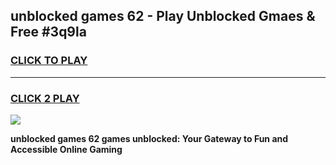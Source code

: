 
## unblocked games 62 - Play Unblocked Gmaes & Free #3q9la
<h3>
<a href="https://news.freeplayer.one?title=unblocked_games_62&ref=03M">CLICK TO PLAY</a></h3>
<hr>

<h3>
<a href="https://news.freeplayer.one?title=unblocked_games_62&ref=03M">CLICK 2 PLAY</a>
  
</h3>

<a href="https://news.freeplayer.one?title=unblocked_games_62&ref=03M"><img src="https://clearcache.store/games.png"></a>


**unblocked games 62 games unblocked: Your Gateway to Fun and Accessible Online Gaming**
